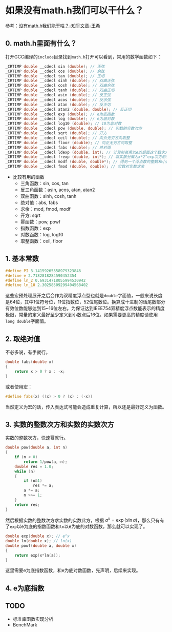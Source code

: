 # 如果没有math.h我们可以干什么？

参考：[没有math.h我们能干啥？-知乎文章-王希](https://zhuanlan.zhihu.com/p/20085048)

## 0. math.h里面有什么？

打开GCC编译的`include`目录找到`math.h`打开可以看到，常用的数学函数如下：
```C++
_CRTIMP double __cdecl sin (double); // 正弦
_CRTIMP double __cdecl cos (double); // 余弦
_CRTIMP double __cdecl tan (double); // 正切
_CRTIMP double __cdecl sinh (double); // 双曲正弦
_CRTIMP double __cdecl cosh (double); // 双曲余弦
_CRTIMP double __cdecl tanh (double); // 双曲正切
_CRTIMP double __cdecl asin (double); // 反正弦
_CRTIMP double __cdecl acos (double); // 反余弦
_CRTIMP double __cdecl atan (double); // 反正切
_CRTIMP double __cdecl atan2 (double, double); // 反正切
_CRTIMP double __cdecl exp (double); // e为底指数
_CRTIMP double __cdecl log (double); // e为底对数
_CRTIMP double __cdecl log10 (double); // 10为底对数
_CRTIMP	double __cdecl pow (double, double); // 实数的实数次方
_CRTIMP double __cdecl sqrt (double); // 开方
_CRTIMP double __cdecl ceil (double); // 向负无穷方向取整
_CRTIMP double __cdecl floor (double); // 向正无穷方向取整
_CRTIMP double __cdecl fabs (double); // 绝对值
_CRTIMP double __cdecl ldexp (double, int); // 计算前者乘以e的后面这个数次方的乘积
_CRTIMP double __cdecl frexp (double, int*); // 将实数分解为x*2^exp次方形式
_CRTIMP double __cdecl modf (double, double*); // 得到一个浮点数的整数和小数部分
_CRTIMP double __cdecl fmod (double, double); // 实数对实数求余
```

- 比较有用的函数
    - 三角函数：sin, cos, tan
    - 反三角函数：asin, acos, atan, atan2
    - 双曲函数：sinh, cosh, tanh
    - 绝对值：abs, fabs
    - 求余：mod, fmod, modf
    - 开方: sqrt
    - 幂函数：pow, powf
    - 指数函数：exp
    - 对数函数：log, log10
    - 取整函数：ceil, floor

## 1. 基本常数
```C++
#define PI 3.14159265358979323846
#define e 2.7182818284590452354
#define ln_2 0.69314718055994530942
#define ln_10 2.30258509299404568402
```

这些宏预处理展开之后会作为双精度浮点型也就是`double`字面值，一般来说长度是64位，其中1位符号位，11位指数位，52位尾数位。换算成十进制的话尾数部分有效位数能够达到15~16位左右。为保证达到IEEE754双精度浮点数能表示的精度极限，常量的定义最好至少定义到小数点后16位。如果需要更高的精度请使用`long double`字面值。

## 2. 取绝对值

不必多说，有手就行。
```C++
double fabs(double x)
{
    return x > 0 ? x : -x;
}
```
或者使用宏：
```C++
#define fabs(x) ((x) > 0 ? (x) : (-x))
```
当然定义为宏的话，传入表达式可能会造成重复计算，所以还是最好定义为函数。

## 3. 实数的整数次方和实数的实数次方

实数的整数次方，快速幂就行。
```C++
double pow(double a, int n)
{
    if (n < 0)
        return 1/pow(a,-n);
    double res = 1.0;
    while (n)
    {
        if (n&1)
            res *= a;
        a *= a;
        n >>= 1;
    }
    return res;
}
```
然后根据实数的整数次方求实数的实数此方，根据 $a^x = \exp (x \ln a)$，那么只有有了`exp`以e为底的指数函数和`ln`以e为底的对数函数，那么就可以实现了。
```C++
double exp(double x); // e^x
double ln(double x); // ln(x)
double powf(double a, double x)
{
    return exp(x*ln(a));
}
```
这里需要e为底指数函数，和e为底对数函数，先声明，后续来实现。


## 4. e为底指数



## TODO

- 标准库函数实现分析
- BenchMark



